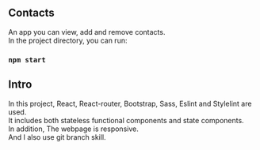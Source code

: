 
## Contacts

An app you can view, add and remove contacts.<br />
In the project directory, you can run:

### `npm start`
## Intro

In this project, React, React-router, Bootstrap, Sass, Eslint and Stylelint are used.<br />
It includes both stateless functional components and state components.<br />
In addition, The webpage is responsive.<br /> 
And I also use git branch skill.


